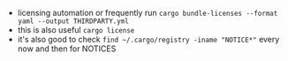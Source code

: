 - licensing automation or frequently run `cargo bundle-licenses --format yaml --output THIRDPARTY.yml`
 - this is also useful `cargo license`
 - it's also good to check `find ~/.cargo/registry -iname "NOTICE*"` every now and then for NOTICES
